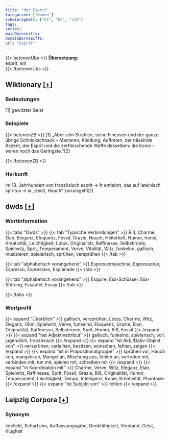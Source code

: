```yaml
---
title: "der Esprit"
kategorien: ["Nomen"]
schwierigkeit: ["k1", "h3", "r14"]
tags:
series:
mainDornseiffs:
domainDornseiffs:
url: "Esprit"
---
```


{{< betonenÜbs >}}
**Übersetzung:**  
esprit, wit  
{{< /betonenÜbs >}}

## Wiktionary [[+](https://de.wiktionary.org/wiki/Esprit)]

### Bedeutungen
[1] gewitzter Geist  

### Beispiele
{{< betonenZB >}}
[1] „Aber sein Strahlen, seine Finessen und der ganze übrige Schnickschnack – Manieren, Kleidung, Auftreten, der näselnde Akzent, der Esprit und die zerfleischende Waffe desselben: die Ironie – waren noch das Geringste.“[2]  

{{< /betonenZB >}}
### Herkunft
im 18. Jahrhundert von französisch esprit → fr entlehnt, das auf lateinisch spīritus → la „Geist, Hauch“ zurückgeht[1]  



## dwds [[+](https://www.dwds.de/wb/Esprit)]

### Wortinformation
{{< tabs "Dwds" >}}
{{< tab "Typische Verbindungen" >}}
Biß, Charme, Elan, Eleganz, Eloquenz, Fossil, Grazie, Hauch, Heiterkeit, Humor, Ironie, Kreativität, Leichtigkeit, Lotus, Originalität, Raffinesse, Selbstironie, Spielwitz, Sprit, Temperament, Verve, Vitalität, Witz, funkelnd, gallisch, musizieren, spielerisch, sprühen, versprühen
{{< /tab >}}

{{< tab "alphabetisch vorangehend" >}}
Espressomaschine, Espressobar, Espresso, Espressivo, Esplanade
{{< /tab >}}

{{< tab "alphabetisch vorangehend" >}}
Esquire, Ess-Schüssel, Ess-Störung, Essapfel, Essay
{{< /tab >}}

{{< /tabs >}}

### Wortprofil
{{< expand "Überblick" >}} gallisch, versprühen, Lotus, Charme, Witz, Eleganz, Ohm, Spielwitz, Verve, funkelnd, Eloquenz, Grazie, Elan, Originalität, Raffinesse, Selbstironie, Sprit, Humor, Biß, Fossil {{< /expand >}}
{{< expand "hat Adjektivattribut" >}} gallisch, funkelnd, spielerisch, voll, jugendlich, französisch {{< /expand >}}
{{< expand "ist Akk./Dativ-Objekt von" >}} versprühen, verleihen, besitzen, wünschen, fehlen, zeigen {{< /expand >}}
{{< expand "ist in Präpositionalgruppe" >}} sprühen vor, Hauch von, mangeln an, Mangel an, Mischung aus, fehlen an, vertreten mit, verbinden mit, tun mit, spielen mit, schreiben mit {{< /expand >}}
{{< expand "in Koordination mit" >}} Charme, Verve, Witz, Eleganz, Elan, Spielwitz, Raffinesse, Sprit, Fossil, Grazie, Biß, Originalität, Humor, Temperament, Leichtigkeit, Tempo, Intelligenz, Ironie, Kreativität, Phantasie {{< /expand >}}
{{< expand "ist Subjekt von" >}} fehlen {{< /expand >}}

## Leipzig Corpora [[+](https://corpora.uni-leipzig.de/en/res?word=Esprit&corpusId=deu_newscrawl-public_2018)]


### Synonym
Intellekt, Scharfsinn, Auffassungsgabe, Denkfähigkeit, Verstand, Geist, Klugheit

